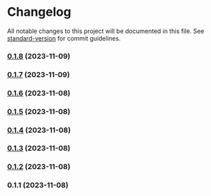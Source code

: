 # Changelog

All notable changes to this project will be documented in this file. See [standard-version](https://github.com/conventional-changelog/standard-version) for commit guidelines.

### [0.1.8](https://github.com/LucasSAmaral/spotify-playlist-manager/compare/v0.1.7...v0.1.8) (2023-11-09)

### [0.1.7](https://github.com/LucasSAmaral/spotify-playlist-manager/compare/v0.1.6...v0.1.7) (2023-11-09)

### [0.1.6](https://github.com/LucasSAmaral/spotify-playlist-manager/compare/v0.1.5...v0.1.6) (2023-11-08)

### [0.1.5](https://github.com/LucasSAmaral/spotify-playlist-manager/compare/v0.1.4...v0.1.5) (2023-11-08)

### [0.1.4](https://github.com/LucasSAmaral/spotify-playlist-manager/compare/v0.1.3...v0.1.4) (2023-11-08)

### [0.1.3](https://github.com/LucasSAmaral/spotify-playlist-manager/compare/v0.1.2...v0.1.3) (2023-11-08)

### [0.1.2](https://github.com/LucasSAmaral/spotify-playlist-manager/compare/v0.1.1...v0.1.2) (2023-11-08)

### 0.1.1 (2023-11-08)

